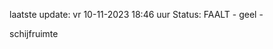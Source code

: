 laatste update: 
vr 10-11-2023 18:46   uur 
Status: FAALT - geel - 
<div class="service Y">schijfruimte</div>